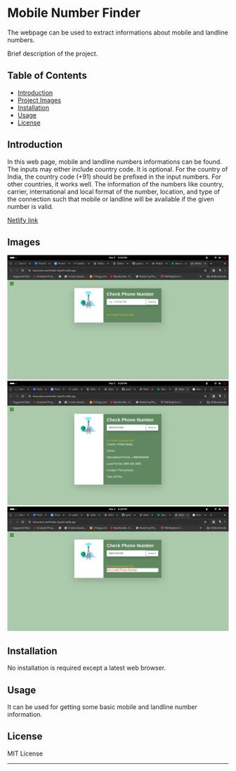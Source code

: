 

# Mobile Number Finder

The webpage can be used to extract informations about mobile and landline numbers.

Brief description of the project.

## Table of Contents

- [Introduction](#introduction)
- [Project Images](#Images)
- [Installation](#installation)
- [Usage](#usage)
- [License](#license)

## Introduction

In this web page, mobile and landline numbers informations can be found. The inputs may either include country code. It is optional. For the country of India, the country code (+91) should be prefixed in the input numbers. For other countries, it works well. The information of the numbers like country, carrier, international and local format of the number, location, and type of the connection such that mobile or landline will be available if the given number is valid.

[Netlify link](https://benevolent-semifreddo-3aea59.netlify.app/)

## Images
![Homepage](img11.png)
![Number's Information](img12.png)
![Invalid Number](img13.png)



## Installation

No installation is required except a latest web browser.

## Usage

It can be used for getting some basic mobile and landline number information.

## License

MIT License

---

